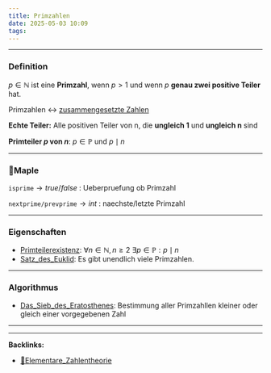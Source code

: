 ```yaml
---
title: Primzahlen
date: 2025-05-03 10:09
tags: 
---
```


----

### Definition
$p \in \mathbb{N}$ ist eine **Primzahl**, wenn $p > 1$ und wenn $p$ **genau zwei
positive Teiler** hat.

Primzahlen $\leftrightarrow$ [zusammengesetzte Zahlen](zusammengesetzte_zahlen)

**Echte Teiler:** Alle positiven Teiler von n, die **ungleich 1** und **ungleich n** sind 

**Primteiler $p$ von $n$**: $p \in \mathbb{P}$ und $p\mid n$  

---

### 🍁Maple
`isprime`$\to true/false$ : Ueberpruefung ob Primzahl 

`nextprime/prevprime`$\to int$ : naechste/letzte Primzahl

---

### Eigenschaften 

- [Primteilerexistenz](primteilerexistenz): $\forall n \in \mathbb{N}, n \ge 2 \ \exists p \in \mathbb{P}: p \mid n$  
- [Satz_des_Euklid](satz_des_euklid): Es gibt unendlich viele Primzahlen.

---

### Algorithmus

- [Das_Sieb_des_Eratosthenes](das_sieb_des_eratosthenes): Bestimmung aller Primzahllen kleiner oder gleich einer 
  vorgegebenen Zahl



----

----
**Backlinks:**
- [📂Elementare_Zahlentheorie](📁Elementare_Zahlentheorie)
